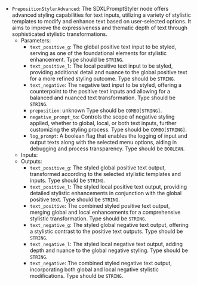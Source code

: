 - `PrepositionStylerAdvanced`: The SDXLPromptStyler node offers advanced styling capabilities for text inputs, utilizing a variety of stylistic templates to modify and enhance text based on user-selected options. It aims to improve the expressiveness and thematic depth of text through sophisticated stylistic transformations.
    - Parameters:
        - `text_positive_g`: The global positive text input to be styled, serving as one of the foundational elements for stylistic enhancement. Type should be `STRING`.
        - `text_positive_l`: The local positive text input to be styled, providing additional detail and nuance to the global positive text for a more refined styling outcome. Type should be `STRING`.
        - `text_negative`: The negative text input to be styled, offering a counterpoint to the positive text inputs and allowing for a balanced and nuanced text transformation. Type should be `STRING`.
        - `preposition`: unknown Type should be `COMBO[STRING]`.
        - `negative_prompt_to`: Controls the scope of negative styling applied, whether to global, local, or both text inputs, further customizing the styling process. Type should be `COMBO[STRING]`.
        - `log_prompt`: A boolean flag that enables the logging of input and output texts along with the selected menu options, aiding in debugging and process transparency. Type should be `BOOLEAN`.
    - Inputs:
    - Outputs:
        - `text_positive_g`: The styled global positive text output, transformed according to the selected stylistic templates and inputs. Type should be `STRING`.
        - `text_positive_l`: The styled local positive text output, providing detailed stylistic enhancements in conjunction with the global positive text. Type should be `STRING`.
        - `text_positive`: The combined styled positive text output, merging global and local enhancements for a comprehensive stylistic transformation. Type should be `STRING`.
        - `text_negative_g`: The styled global negative text output, offering a stylistic contrast to the positive text outputs. Type should be `STRING`.
        - `text_negative_l`: The styled local negative text output, adding depth and nuance to the global negative styling. Type should be `STRING`.
        - `text_negative`: The combined styled negative text output, incorporating both global and local negative stylistic modifications. Type should be `STRING`.
